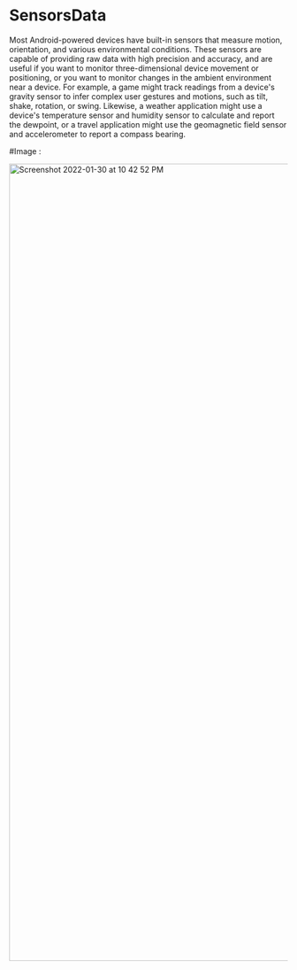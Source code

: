 # SensorsData


Most Android-powered devices have built-in sensors that measure motion, orientation, and various environmental conditions. 
These sensors are capable of providing raw data with high precision and accuracy, and are useful if you want to monitor 
three-dimensional device movement or positioning, or you want to monitor changes in the ambient environment near a device.
For example, a game might track readings from a device's gravity sensor to infer complex user gestures and motions, 
such as tilt, shake, rotation, or swing. Likewise, a weather application might use a device's temperature sensor and 
humidity sensor to calculate and report the dewpoint, or a travel application might use the geomagnetic field sensor 
and accelerometer to report a compass bearing.

#Image : 

<img width="1440" alt="Screenshot 2022-01-30 at 10 42 52 PM" src="https://user-images.githubusercontent.com/60039641/151710762-8c2efc4e-3f48-4ccd-9db8-bbf87bc378ff.png">
